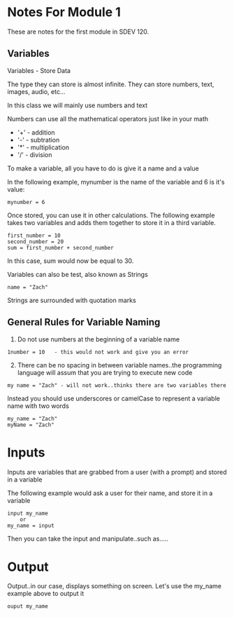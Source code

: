 # Notes For Module 1
These are notes for the first module in SDEV 120.

## Variables
Variables - Store Data

The type they can store is almost infinite.  They can store numbers, text, images, audio, etc...

In this class we will mainly use numbers and text

Numbers can use all the mathematical operators just like in your math

- '+' - addition
- '-' - subtration
- '*' - multiplication
- '/' - division

To make a variable, all you have to do is give it a name and a value

In the following example, mynumber is the name of the variable and 6 is it's value:

```
mynumber = 6
```

Once stored, you can use it in other calculations.  The following example takes two variables and adds them together to store it in a third variable.

```
first_number = 10
second_number = 20
sum = first_number + second_number
```
In this case, sum would now be equal to 30.

Variables can also be test, also known as Strings

```
name = "Zach"
```

Strings are surrounded with quotation marks

## General Rules for Variable Naming
1. Do not use numbers at the beginning of a variable name

```
1number = 10   - this would not work and give you an error
```

2. There can be no spacing in between variable names..the programming language will assum that you are trying to execute new code

```
my name = "Zach" - will not work..thinks there are two variables there
```
Instead you should use underscores or camelCase to represent a variable name with two words

```
my_name = "Zach"
myName = "Zach"
```


# Inputs
Inputs are variables that are grabbed from a user (with a prompt) and stored in a variable

The following example would ask a user for their name, and store it in a variable

```
input my_name
    or
my_name = input
```

Then you can take the input and manipulate..such as.....


# Output
Output..in our case, displays something on screen.  Let's use the my_name example above to output it

```
ouput my_name
```